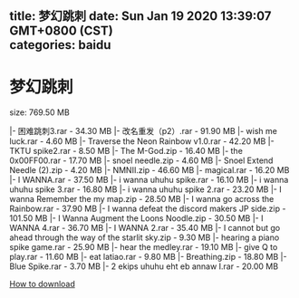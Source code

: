 
title: 梦幻跳刺
date: Sun Jan 19 2020 13:39:07 GMT+0800 (CST)    
categories: baidu
---

# 梦幻跳刺
size: 769.50 MB
 
 
|- 困难跳刺3.rar - 34.30 MB
|- 改名重发（p2）.rar - 91.90 MB
|- wish me luck.rar - 4.60 MB
|- Traverse the Neon Rainbow v1.0.rar - 42.20 MB
|- TKTU spike2.rar - 8.50 MB
|- The M-God.zip - 16.40 MB
|- the 0x00FF00.rar - 17.70 MB
|- snoel needle.zip - 4.60 MB
|- Snoel Extend Needle (2).zip - 4.20 MB
|- NMNⅡ.zip - 46.60 MB
|- magical.rar - 16.20 MB
|- I WANNA.rar - 37.50 MB
|- i wanna uhuhu spike.rar - 16.10 MB
|- i wanna uhuhu spike 3.rar - 16.80 MB
|- i wanna uhuhu spike 2.rar - 23.20 MB
|- I wanna Remember the my map.zip - 28.50 MB
|- I wanna go across the Rainbow.rar - 37.90 MB
|- I wanna defeat the discord makers JP side.zip - 101.50 MB
|- I Wanna Augment the Loons Noodle.zip - 30.50 MB
|- I WANNA 4.rar - 36.70 MB
|- I WANNA 2.rar - 35.40 MB
|- I cannot but go ahead through the way of the starlit sky.zip - 9.30 MB
|- hearing a piano spike game.rar - 25.90 MB
|- hear the medley.rar - 19.10 MB
|- give Q to play.rar - 11.60 MB
|- eat latiao.rar - 9.80 MB
|- Breathing.zip - 18.80 MB
|- Blue Spike.rar - 3.70 MB
|- 2 ekips uhuhu eht eb annaw I.rar - 20.00 MB

[How to download](https://bpcam.bemobtrk.com/go/2ceec3aa-1ca2-46d6-b9ff-aaa5c184517c?jno=2514)